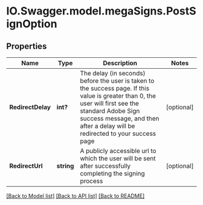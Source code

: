 # IO.Swagger.model.megaSigns.PostSignOption
## Properties

Name | Type | Description | Notes
------------ | ------------- | ------------- | -------------
**RedirectDelay** | **int?** | The delay (in seconds) before the user is taken to the success page. If this value is greater than 0, the user will first see the standard Adobe Sign success message, and then after a delay will be redirected to your success page | [optional] 
**RedirectUrl** | **string** | A publicly accessible url to which the user will be sent after successfully completing the signing process | [optional] 

[[Back to Model list]](../README.md#documentation-for-models) [[Back to API list]](../README.md#documentation-for-api-endpoints) [[Back to README]](../README.md)

